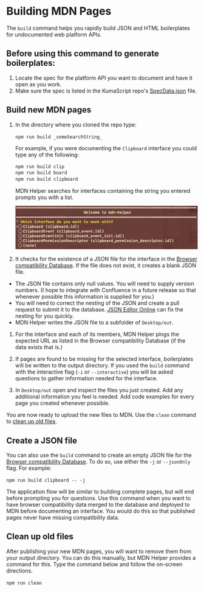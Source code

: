 # Building MDN Pages

The `build` command helps you rapidly build JSON and HTML boilerplates for undocumented web platform APIs.

## Before using this command to generate boilerplates:

1. Locate the spec for the platform API you want to document and have it open as you work.
1. Make sure the spec is listed in the KumaScript repo's [SpecData.json](https://github.com/mdn/kumascript/blob/master/macros/SpecData.json) file.

## Build new MDN pages

1. In the directory where you cloned the repo type:

   `npm run build _someSearchString_`

   For example, if you were documenting the `Clipboard` interface you could type any of the following:

   ```bash
   npm run build clip
   npm run build board
   npm run build clipboard
   ```

   MDN Helper searches for interfaces containing the string you entered prompts you with a list.

   ![Possible interfaces to build](select-an-interface.png)

1. It checks for the existence of a JSON file for the interface in the [Browser compatibility Database](https://github.com/mdn/browser-compat-data). If the file does not exist, it creates a blank JSON file.
  * The JSON file contains only null values. You will need to supply version numbers. (I hope to integrate with Confluence in a future release so that whenever possible this information is supplied for you.)
  * You will need to correct the nesting of the JSON and create a pull request to submit it to the database. [JSON Editor Online](http://jsoneditoronline.org/#/) can fix the nesting for you quickly.
  * MDN Helper writes the JSON file to a subfolder of `Desktop/out`.
1. For the interface and each of its members, MDN Helper pings the expected URL as listed in the Browser compatibility Database (if the data exists that is.)

1. If pages are found to be missing for the selected interface, boilerplates will be written to the output directory. If you used the `build` command with the interactive flag (`-i` or `--interactive`) you will be asked questions to gather information needed for the interface. 

1. In `Desktop/out` open and inspect the files you just created. Add any additional information you feel is needed. Add code examples for every page you created whenever possible.

You are now ready to upload the new files to MDN. Use the `clean` command to [clean up old files](#clean-up-old-files).

## Create a JSON file

You can also use the `build` command to create an empty JSON file for the [Browser compatibility Database](https://github.com/mdn/browser-compat-data). To do so, use either the `-j` or `--jsonOnly` flag. For example:

`npm run build clipboard -- -j`

The application flow will be similar to building complete pages, but will end before prompting you for questions. Use this command when you want to have browser compatibility data merged to the database and deployed to MDN before documenting an interface. You would do this so that published pages never have missing compatibility data.

## Clean up old files

After publishing your new MDN pages, you will want to remove them from your output directory. You can do this manually, but MDN Helper provides a command for this. Type the command below and follow the on-screen directions.

`npm run clean`
